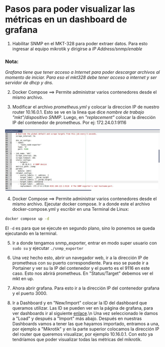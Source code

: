 # Pasos para poder visualizar las métricas en un dashboard de grafana

1. Habilitar SNMP en el MKT-328 para poder extraer datos. Para esto ingresar al equipo mikrotik y dirigirse a 
*IP Address/snmp/enable*

### Nota:
*Grafana tiene que tener acceso a Internet para poder descargar archivos al momento de iniciar.*
*Para eso el mkt328 debe tener acceso a internet y ser servidor de dhcp y dns.*

2. Docker Compose ==> Permite administrar varios contenedores desde el mismo archivo.

3. Modificar el archivo _prometheus.yml_ y colocar la direccion IP de nuestro router 10.16.0.1. Esto se ve en la linea que dice
 _nombre de trabajo "mkt"/dispositivo SNMP_. Luego, en _"replacement"_ colocar la dirección IP del contenedor de prometheus. Por ej: 172.24.0.1:9116

![ejemplo](img/prometheus.jpg)

4. Docker Compose ==> Permite administrar varios contenedores desde el mismo archivo.
Ejecutar docker compose. Ir a donde este el archivo docker-compose.yml y escribir en una Terminal de Linux:
```bash
docker compose up -d 
```
El `-d` es para que se ejecute en segundo plano, sino lo ponemos se queda ejecutando en la terminal.

5. Ir a donde tengamos snmp_exporter, entrar en modo super usuario con `sudo su` y ejecutar `./snmp_exporter`

6. Una vez hecho esto, abrir un navegador web, ir a la dirección IP de prometheus con su puerto correspondiente. Para eso se puede ir a Portainer y ver su la IP del contenedor 
y el puerto es el 9116 en este caso. Esto nos abrirá prometheus. En "Status/Target" debemos ver el mkt en up.

7. Ahora abrir grafana. Para esto ir a la dirección IP del contenedor grafana y el puerto 3000.

8. Ir a Dashboard y en "New/Import" colocar la ID del dashboard que queramos utilizar.
Las ID se pueden ver en la página de grafana, para ver dashboards ir al siguiente [enlace](https://grafana.com/grafana/dashboards/?search=prometheus).\n
Una vez seleccionado le damos a "Load" y después a "Import" más abajo.
Después en nuestras Dashboards vamos a tener las que hayamos importado, entramos a una, por ejemplo a "Mikrotik" y en la parte superior colocamos la 
dirección IP del router que queremos visualizar, por ejemplo 10.16.0.1. Con esto ya tendríamos que poder visualizar todas las métricas del mikrotik.


